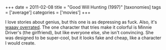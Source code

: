 +++
date = 2011-02-08
title = "Good Will Hunting (1997)"
[taxonomies]
tags = ['average']
categories = ['movies']
+++

I love stories about genius, but this one is as depressing as fuck.
Also, it's [waaay overrated]. The one character that tries make it
colorful is Minnie Driver's (the girlfriend), but like everyone else,
she isn't convincing. She was designed to be super-cool, but it looks
fake and cheap, like a character I would create.

  [waaay overrated]: http://en.wikipedia.org/wiki/Good_Will_Hunting#Reception
